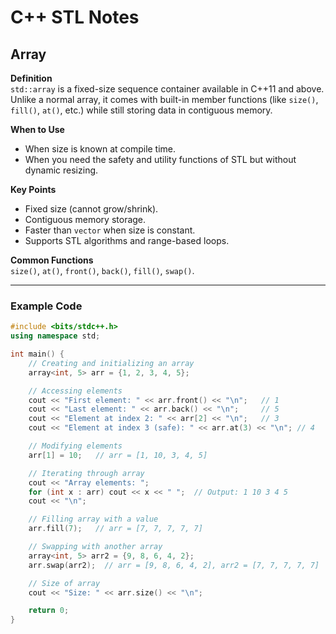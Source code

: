 # C++ STL Notes

## Array

**Definition**  
`std::array` is a fixed-size sequence container available in C++11 and above. Unlike a normal array, it comes with built-in member functions (like `size()`, `fill()`, `at()`, etc.) while still storing data in contiguous memory.

**When to Use**  
- When size is known at compile time.  
- When you need the safety and utility functions of STL but without dynamic resizing.  

**Key Points**  
- Fixed size (cannot grow/shrink).  
- Contiguous memory storage.  
- Faster than `vector` when size is constant.  
- Supports STL algorithms and range-based loops.  

**Common Functions**  
`size()`, `at()`, `front()`, `back()`, `fill()`, `swap()`.

---

### Example Code

```cpp
#include <bits/stdc++.h>
using namespace std;

int main() {
    // Creating and initializing an array
    array<int, 5> arr = {1, 2, 3, 4, 5};

    // Accessing elements
    cout << "First element: " << arr.front() << "\n";   // 1
    cout << "Last element: " << arr.back() << "\n";     // 5
    cout << "Element at index 2: " << arr[2] << "\n";   // 3
    cout << "Element at index 3 (safe): " << arr.at(3) << "\n"; // 4

    // Modifying elements
    arr[1] = 10;   // arr = [1, 10, 3, 4, 5]

    // Iterating through array
    cout << "Array elements: ";
    for (int x : arr) cout << x << " ";  // Output: 1 10 3 4 5
    cout << "\n";

    // Filling array with a value
    arr.fill(7);   // arr = [7, 7, 7, 7, 7]

    // Swapping with another array
    array<int, 5> arr2 = {9, 8, 6, 4, 2};
    arr.swap(arr2);  // arr = [9, 8, 6, 4, 2], arr2 = [7, 7, 7, 7, 7]

    // Size of array
    cout << "Size: " << arr.size() << "\n";

    return 0;
}
